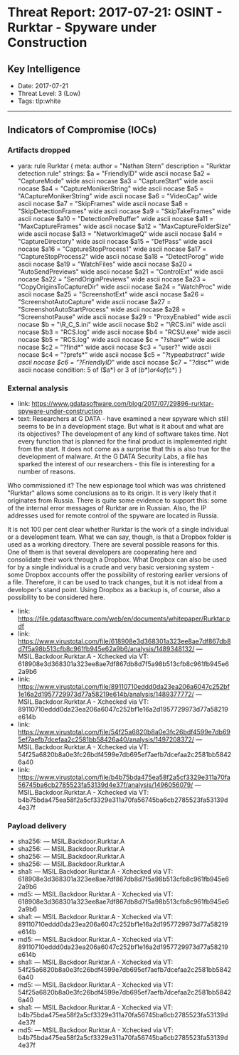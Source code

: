 # Threat Report: 2017-07-21: OSINT - Rurktar - Spyware under Construction


## Key Intelligence
* Date: 2017-07-21
* Threat Level: 3 (Low)
* Tags: tlp:white

---

## Indicators of Compromise (IOCs)
### Artifacts dropped
* yara: rule Rurktar
{
meta:
author = "Nathan Stern"
description = "Rurktar detection rule"
strings:
 $a = "FriendlyID" wide ascii nocase
 $a2 = "CaptureMode" wide ascii nocase
 $a3 = "CaptureStart" wide ascii nocase
 $a4 = "CaptureMonikerString" wide ascii nocase
 $a5 = "ACaptureMonikerString" wide ascii nocase
 $a6 = "VideoCap" wide ascii nocase
 $a7 = "SkipFrames" wide ascii nocase
 $a8 = "SkipDetectionFrames" wide ascii nocase
 $a9 = "SkipTakeFrames" wide ascii nocase
 $a10 = "DetectionPreBuffer" wide ascii nocase
 $a11 = "MaxCaptureFrames" wide ascii nocase
 $a12 = "MaxCaptureFolderSize" wide ascii nocase
 $a13 = "NetworkImageQ" wide ascii nocase
 $a14 = "CaptureDirectory" wide ascii nocase
 $a15 = "DefPass" wide ascii nocase
 $a16 = "CaptureStopProcess1" wide ascii nocase
 $a17 = "CaptureStopProcess2" wide ascii nocase
$a18 = "DetectPorog" wide ascii nocase
 $a19 = "WatchFiles" wide ascii nocase
 $a20 = "AutoSendPreviews" wide ascii nocase
 $a21 = "ControlExt" wide ascii nocase
 $a22 = "SendOriginPreviews" wide ascii nocase
 $a23 = "CopyOriginsToCaptureDir" wide ascii nocase
 $a24 = "WatchProc" wide ascii nocase
 $a25 = "ScreenshotExt" wide ascii nocase
 $a26 = "ScreenshotAutoCapture" wide ascii nocase
 $a27 = "ScreenshotAutoStartProcess" wide ascii nocase
 $a28 = "ScreenshotPause" wide ascii nocase
 $a29 = "ProxyEnabled" wide ascii nocase
 $b = "\\R_C_S.ini" wide ascii nocase
 $b2 = "\\RCS.ini" wide ascii nocase
 $b3 = "RCS.log" wide ascii nocase
 $b4 = "RCSU.exe" wide ascii nocase
 $b5 = "RCS.log" wide ascii nocase
 $c = "?share*" wide ascii nocase
 $c2 = "?find*" wide ascii nocase
 $c3 = "user?" wide ascii nocase
 $c4 = "?prefs*" wide ascii nocase
 $c5 = "?type*abstract" wide ascii nocase
 $c6 = "?FriendlyID*" wide ascii nocase
 $c7 = "?disc*" wide ascii nocase
condition:
5 of ($a*) or
3 of ($b*) or
 4 of ($c*)
}

### External analysis
* link: https://www.gdatasoftware.com/blog/2017/07/29896-rurktar-spyware-under-construction
* text: Researchers at G DATA - have examined a new spyware which still seems to be in a development stage. But what is it about and what are its objectives?
The development of any kind of software takes time. Not every function that is planned for the final product is implemented right from the start. It does not come as a surprise that this is also true for the development of malware. At the G DATA Security Labs, a file has sparked the interest of our researchers - this file is interesting for a number of reasons.

Who commissioned it?
The new espionage tool which was was christened "Rurktar" allows some conclusions as to its origin. It is very likely that it originates from Russia. There is quite some evidence to support this: some of the internal error messages of Rurktar are in Russian. Also, the IP addresses used for remote control of the spyware are located in Russia.

It is not 100 per cent clear whether Rurktar is the work of a single individual or a development team. What we can say, though, is that a Dropbox folder is used as a working directory. There are several possible reasons for this. One of them is that several developers are cooperating here and consolidate their work through a Dropbox. What Dropbox can also be used for by a single individual is a crude and very basic versioning system - some Dropbox accounts offer the possibility of restoring earlier versions of a file. Therefore, it can be used to track changes, but it is not ideal from a developer's stand point. Using Dropbox as a backup is, of course, also a possibility to be considered here.
* link: https://file.gdatasoftware.com/web/en/documents/whitepaper/Rurktar.pdf
* link: https://www.virustotal.com/file/618908e3d368301a323ee8ae7df867db8d7f5a98b513cfb8c961fb945e62a9b6/analysis/1489348132/ — MSIL.Backdoor.Rurktar.A - Xchecked via VT: 618908e3d368301a323ee8ae7df867db8d7f5a98b513cfb8c961fb945e62a9b6
* link: https://www.virustotal.com/file/89110710eddd0da23ea206a6047c252bf1e16a2d1957729973d77a58219e614b/analysis/1489377772/ — MSIL.Backdoor.Rurktar.A - Xchecked via VT: 89110710eddd0da23ea206a6047c252bf1e16a2d1957729973d77a58219e614b
* link: https://www.virustotal.com/file/54f25a6820b8a0e3fc26bdf4599e7db695ef7aefb7dcefaa2c2581bb58426a40/analysis/1497208372/ — MSIL.Backdoor.Rurktar.A - Xchecked via VT: 54f25a6820b8a0e3fc26bdf4599e7db695ef7aefb7dcefaa2c2581bb58426a40
* link: https://www.virustotal.com/file/b4b75bda475ea58f2a5cf3329e311a70fa56745ba6cb2785523fa53139d4e37f/analysis/1496056079/ — MSIL.Backdoor.Rurktar.A - Xchecked via VT: b4b75bda475ea58f2a5cf3329e311a70fa56745ba6cb2785523fa53139d4e37f

### Payload delivery
* sha256: <sha256> — MSIL.Backdoor.Rurktar.A
* sha256: <sha256> — MSIL.Backdoor.Rurktar.A
* sha256: <sha256> — MSIL.Backdoor.Rurktar.A
* sha256: <sha256> — MSIL.Backdoor.Rurktar.A
* sha1: <sha1> — MSIL.Backdoor.Rurktar.A - Xchecked via VT: 618908e3d368301a323ee8ae7df867db8d7f5a98b513cfb8c961fb945e62a9b6
* md5: <md5> — MSIL.Backdoor.Rurktar.A - Xchecked via VT: 618908e3d368301a323ee8ae7df867db8d7f5a98b513cfb8c961fb945e62a9b6
* sha1: <sha1> — MSIL.Backdoor.Rurktar.A - Xchecked via VT: 89110710eddd0da23ea206a6047c252bf1e16a2d1957729973d77a58219e614b
* md5: <md5> — MSIL.Backdoor.Rurktar.A - Xchecked via VT: 89110710eddd0da23ea206a6047c252bf1e16a2d1957729973d77a58219e614b
* sha1: <sha1> — MSIL.Backdoor.Rurktar.A - Xchecked via VT: 54f25a6820b8a0e3fc26bdf4599e7db695ef7aefb7dcefaa2c2581bb58426a40
* md5: <md5> — MSIL.Backdoor.Rurktar.A - Xchecked via VT: 54f25a6820b8a0e3fc26bdf4599e7db695ef7aefb7dcefaa2c2581bb58426a40
* sha1: <sha1> — MSIL.Backdoor.Rurktar.A - Xchecked via VT: b4b75bda475ea58f2a5cf3329e311a70fa56745ba6cb2785523fa53139d4e37f
* md5: <md5> — MSIL.Backdoor.Rurktar.A - Xchecked via VT: b4b75bda475ea58f2a5cf3329e311a70fa56745ba6cb2785523fa53139d4e37f
